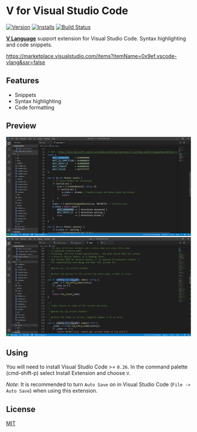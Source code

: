 # V for Visual Studio Code

[![Version](https://vsmarketplacebadge.apphb.com/version/0x9ef.vscode-vlang.svg)](https://marketplace.visualstudio.com/items?itemName=0x9ef.vscode-vlang)
[![Installs](https://vsmarketplacebadge.apphb.com/installs/0x9ef.vscode-vlang.svg)](https://marketplace.visualstudio.com/items?itemName=0x9ef.vscode-vlang)
[![Build Status](https://travis-ci.org/0x9ef/vscode-vlang.svg?branch=master)](https://travis-ci.org/0x9ef/vscode-vlang)

[**V Language**](https://vlang.io) support extension for Visual Studio Code. Syntax highlighting and code snippets.

<https://marketplace.visualstudio.com/items?itemName=0x9ef.vscode-vlang&ssr=false>

## Features

* Snippets
* Syntax highlighting
* Code formatting

## Preview

![First demo screenshot](./images/demo1.PNG)
![Second demo screenshot](./images/demo2.PNG)

## Using

You will need to install Visual Studio Code >= `0.26`. In the command palette (cmd-shift-p) select Install Extension and choose `V`.

_Note_: It is recommended to turn `Auto Save` on in Visual Studio Code (`File -> Auto Save`) when using this extension.

## License

[MIT](./LICENSE)
